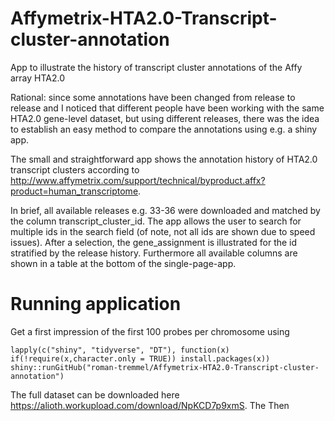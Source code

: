 # Affymetrix-HTA2.0-Transcript-cluster-annotation
App to illustrate the history of transcript cluster annotations of the Affy array HTA2.0

Rational: since some annotations have been changed from release to release and I noticed that different people have been working with the same HTA2.0 gene-level dataset, but using different releases, there 
 was the idea to establish an easy method to compare the annotations using e.g. a shiny app.

The small and straightforward app shows the annotation history of HTA2.0 transcript clusters according to http://www.affymetrix.com/support/technical/byproduct.affx?product=human_transcriptome.

In brief, all available releases e.g. 33-36 were downloaded and matched by the column transcript_cluster_id. The app allows the user to search for multiple ids in the search field (of note, not all ids are shown due to speed issues). After a selection, the gene_assignment is illustrated for the id stratified by the release history. Furthermore all available columns are shown in a table at the bottom of the single-page-app.

# Running application

Get a first impression of the first 100 probes per chromosome using 

    lapply(c("shiny", "tidyverse", "DT"), function(x) if(!require(x,character.only = TRUE)) install.packages(x))
    shiny::runGitHub("roman-tremmel/Affymetrix-HTA2.0-Transcript-cluster-annotation")

The full dataset can be downloaded here https://alioth.workupload.com/download/NpKCD7p9xmS. The 
Then
